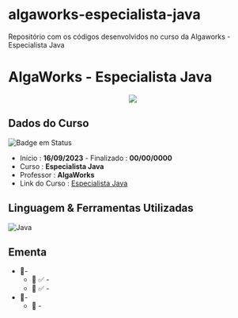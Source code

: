 # algaworks-especialista-java
Repositório com os códigos desenvolvidos no curso da Algaworks - Especialista Java

# AlgaWorks - Especialista Java

<div align="center">
   <img src="https://github.com/brunoemferreira/algaworks-especialista-java/assets/17993135/941af287-4366-4936-9018-d44fec8dda55" >
</div>

## Dados do Curso

![Badge em Status](https://img.shields.io/badge/STATUS-CURSANDO-yellow?style=for-the-badge)

- Início : **16/09/2023** - Finalizado : **00/00/0000**
- Curso : **Especialista Java**
- Professor : **AlgaWorks**
- Link do Curso : [Especialista Java](https://lp.algaworks.com/ej-lista-de-espera/)

## Linguagem & Ferramentas Utilizadas

![Java](https://img.shields.io/badge/java-%23ED8B00.svg?style=for-the-badge&logo=openjdk&logoColor=white)

## Ementa

- 📁- 
  - 📂 ✅ - 
  - 📂 ✅ - 
- 📁- 
  - 📂 - 
